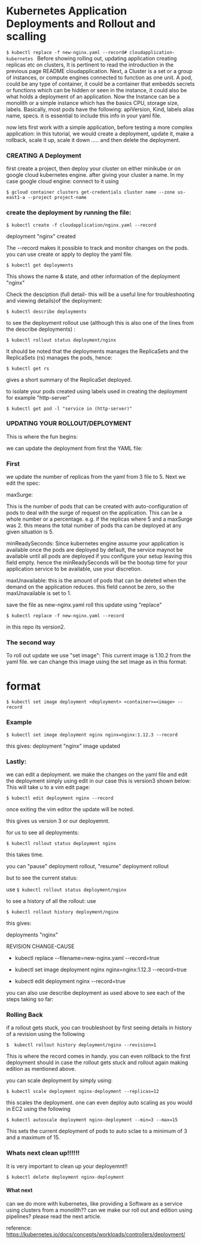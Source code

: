 # Kubernetes Application Deployments and Rollout and scalling

```$ kubectl replace -f new-nginx.yaml --record# cloudapplication-kubernetes ```
Before showing rolling out, updating application creating replicas etc on clusters, It is pertinent to read the introduction in the previous page README cloudapplication.
Next, a Cluster is a set or a group of instances, or compute engines connected to function as one unit. 
A pod, could be any type of container, it could be a container that embedds secrets or functions which can be hidden or seen in the instance, it could also be what holds a 
deployment of an application.
Now the Instance can be a monolith or a simple instance which has the basics CPU, storage size, labels.
Basically, most pods have the following: apiVersion, Kind, labels alias name, specs. it is essential to include this info in your yaml file.

now lets first work with a simple application, before testing a more complex application: in this tutorial, we would create a deployment, update it, make a rollback, scale it up, scale it down ..... and then delete the deployment. 



### CREATING A Deployment

first create a project, then deploy your cluster on either minikube or on google cloud kubernetes engine. after giving your cluster a name. In my case google cloud engine: connect to it using 

``` $ gcloud container clusters get-credentials cluster name --zone us-east1-a --project project-name ```

### create the deployment by running the file:


``` $ kubectl create -f cloudapplication/nginx.yaml --record ```

deployment "nginx" created


The --record makes it possible to track and monitor changes on the pods. you can use create or apply to deploy the yaml file.

``` $ kubectl get deployments ```

This shows the name & state, and other information of the deployment "nginx"

Check the desciption (full detail- this will be a useful line for troubleshooting and viewing details)of the deployment:

``` $ kubectl describe deployments ```



to see the deployment rollout use (although this is also one of the lines from the describe deployments) :

``` $ kubectl rollout status deployment/nginx ```

It should be noted that the deployments manages the ReplicaSets and the ReplicaSets (rs) manages the pods, hence:

``` $ kubectl get rs ```

gives a short summary of the ReplicaSet deployed.

to isolate your pods created using labels used in creating the deployment for example "http-server"

``` $ kubectl get pod -l "service in (http-server)" ```

### UPDATING YOUR ROLLOUT/DEPLOYMENT

This is where the fun begins:

we can update the deployment from first the YAML file:


### First 
we update the number of replicas from the yaml from 3 file to 5. Next we edit the spec:

maxSurge:

This is the number of pods that can be created with auto-configuration of pods to deal with the surge of request on the application. This can be a whole number or a percentage. e.g. if the replicas where 5 and a maxSurge was 2. this means the total number of pods tha can be deployed at any given situation is 5. 

minReadySeconds:
Since kubernetes engine assume your application is available once the pods are deployed by default, the service maynot be available until all pods are deployed if you configure your setup leaving this field empty. hence the minReadySeconds will be the bootup time for your application service to be available, use your discretion. 

maxUnavailable:
this is the amount of pods that can be deleted when the demand on the application reduces. this field cannot be zero, so the maxUnavailable is set to 1.

save the file as new-nginx.yaml
roll this update using "replace"


``` $ kubectl replace -f new-nginx.yaml --record ```

in this repo its version2.


### The second way 
To roll out update we use "set image":
This current image is 1.10.2 from the yaml file. we can change this image using the set image as in this format:

# format

``` $ kubectl set image deployment <deployment> <container>=<image> --record ```
  
  
### Example

``` $ kubectl set image deployment nginx nginx=nginx:1.12.3 --record ```

this gives: deployment "nginx" image updated


### Lastly:
we can edit a deployment. we make the changes on the yaml file and edit the deployment simply using edit in our case this is version3 shown below: This will take u to a vim edit page: 


  ``` $ kubectl edit deployment nginx --record ```

once exiting the vim editor the update will be noted.
 

this gives us version 3 or our deployemnt.
 
 for us to see all deployments:
 
 ``` $ kubectl rollout status deployment nginx ```
 
this takes time.


you can "pause" deployment rollout, "resume" deployment rollout
 
but to see the current status:

use 
``` $ kubectl rollout status deployment/nginx ```

to see a history of all the rollout: use 

``` $ kubectl rollout history deployment/nginx ```
 
 this gives:
 
deployments "nginx"

REVISION  CHANGE-CAUSE

- kubectl replace --filename=new-nginx.yaml --record=true

- kubectl set image deployment nginx nginx=nginx:1.12.3 --record=true

- kubectl edit deployment nginx --record=true


you can also use describe deployment as used above to see each of the steps taking so far:

### Rolling Back

if a rollout gets stuck, you can troubleshoot by first seeing details in history of a revision using the following

``` $  kubectl rollout history deployment/nginx --revision=1 ```

This is where the record comes in handy. you can even rollback to the first deployment should in case the rollout gets stuck and rollout again making edition as mentioned above.

you can scale deployment by simply using: 


``` $ kubectl scale deployment nginx-deployment --replicas=12 ```

this scales the deployment. one can even deploy auto scaling as you would in EC2 using the following

``` $ kubectl autoscale deployment nginx-deployment --min=3 --max=15 ```

This sets the current deployment of pods to auto sclae to a minimum of 3 and a maximum of 15.


### Whats next clean up!!!!!!

It is very important to clean up your deployemnt!! 

 ```$ kubectl delete deployment nginx-deployment ```

#### What next
can we do more with kubernetes, like providing a Software as a service using clusters from a monolith??
can we  make our roll out and edition using pipelines?
please read the next article.





reference: https://kubernetes.io/docs/concepts/workloads/controllers/deployment/



